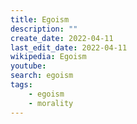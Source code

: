 ```yaml
---
title: Egoism
description: ""
create_date: 2022-04-11
last_edit_date: 2022-04-11
wikipedia: Egoism
youtube: 
search: egoism
tags:
    - egoism
    - morality
---
```

